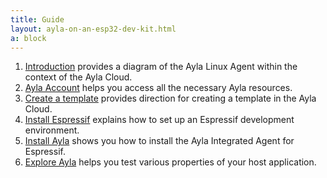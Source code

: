```yaml
---
title: Guide
layout: ayla-on-an-esp32-dev-kit.html
a: block
---
```


1. [Introduction](introduction) provides a diagram of the Ayla Linux Agent within the context of the Ayla Cloud.
1. [Ayla Account](ayla-account) helps you access all the necessary Ayla resources.
1. [Create a template](create-a-template) provides direction for creating a template in the Ayla Cloud.
1. [Install Espressif](install-espressif) explains how to set up an Espressif development environment.
1. [Install Ayla](install-ayla) shows you how to install the Ayla Integrated Agent for Espressif.
1. [Explore Ayla](explore-ayla) helps you test various properties of your host application.
